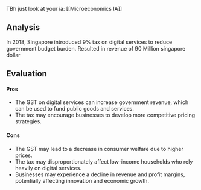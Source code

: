 TBh just look at your ia:
[[Microeconomics IA]]
## Analysis
In 2018, Singapore introduced 9% tax on digital services to reduce government budget burden. Resulted in revenue of 90 Million singapore dollar
## Evaluation
#### Pros
* The GST on digital services can increase government revenue, which can be used to fund public goods and services.
* The tax may encourage businesses to develop more competitive pricing strategies.
#### Cons
* The GST may lead to a decrease in consumer welfare due to higher prices.
* The tax may disproportionately affect low-income households who rely heavily on digital services.
* Businesses may experience a decline in revenue and profit margins, potentially affecting innovation and economic growth.